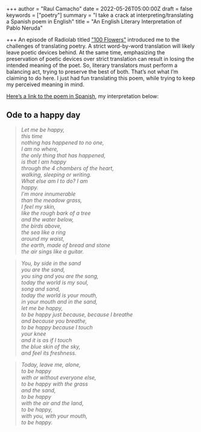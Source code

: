 +++
author = "Raul Camacho"
date = 2022-05-26T05:00:00Z
draft = false
keywords = ["poetry"]
summary = "I take a crack at interpreting/translating a Spanish poem in English"
title = "An English Literary Interpretation of Pablo Neruda"

+++
An episode of Radiolab titled ["100 Flowers"](https://www.radiolab.org/episodes/1000-flowers "100 Flowers") introduced me to the challenges of translating poetry. A strict word-by-word translation will likely leave poetic devices behind. At the same time, emphasizing the preservation of poetic devices over strict translation can result in losing the intended meaning of the poet. So, literary translators must perform a balancing act, trying to preserve the best of both. That’s not what I’m claiming to do here. I just had fun translating this poem, while trying to keep my perceived meaning in mind.

[Here’s a link to the poem in Spanish](https://www.neruda.uchile.cl/obra/obraodaselementales3.html "Oda al dia feliz"), my interpretation below:

## Ode to a happy day

> *Let me be happy,*  
> *this time*  
> *nothing has happened to no one,*  
> *I am no where,*  
> *the only thing that has happened,*  
> *is that I am happy*  
> *through the 4 chambers of the heart,*  
> *walking, sleeping or writing.*  
> *What else am I to do? I am*  
> *happy.*  
> *I’m more innumerable*  
> *than the meadow grass,*  
> *I feel my skin,*  
> *like the rough bark of a tree*  
> *and the water below,*  
> *the birds above,*  
> *the sea like a ring*  
> *around my waist,*  
> *the earth, made of bread and stone*  
> *the air sings like a guitar.*  

> *You, by side in the sand*  
> *you are the sand,*  
> *you sing and you are the song,*  
> *today the world is my soul,*  
> *song and sand,*  
> *today the world is your mouth,*  
> *in your mouth and in the sand,*  
> *let me be happy,*  
> *to be happy just because, because I breathe*  
> *and because you breathe,*  
> *to be happy because I touch*  
> *your knee*  
> *and it is as if I touch*  
> *the blue skin of the sky,*  
> *and feel its freshness.*  

> *Today, leave me, alone,*  
> *to be happy*  
> *with or without everyone else,*  
> *to be happy with the grass*  
> *and the sand,*  
> *to be happy*  
> *with the air and the land,*  
> *to be happy,*  
> *with you, with your mouth,*  
> *to be happy.*  